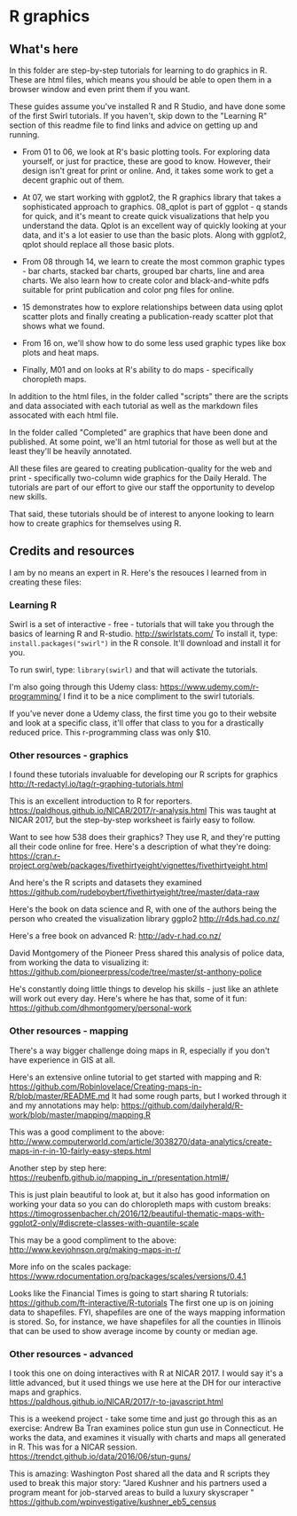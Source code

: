 # R graphics

## What's here

In this folder are step-by-step tutorials for learning to do graphics in R. These are html files, which means you should be able to open them in a browser window and even print them if you want.

These guides assume you've installed R and R Studio, and have done some of the first Swirl tutorials. If you haven't, skip down to the "Learning R" section of this readme file to find links and advice on getting up and running.

* From 01 to 06, we look at R's basic plotting tools. For exploring data yourself, or just for practice, these are good to know. However, their design isn't great for print or online. And, it takes some work to get a decent graphic out of them. 

* At 07, we start working with ggplot2, the R graphics library that takes a sophisticated approach to graphics. 08_qplot is part of ggplot - q stands for quick, and it's meant to create quick visualizations that help you understand the data. Qplot is an excellent way of quickly looking at your data, and it's a lot easier to use than the basic plots. Along with ggplot2, qplot should replace all those basic plots.

* From 08 through 14, we learn to create the most common graphic types - bar charts, stacked bar charts, grouped bar charts, line and area charts. We also learn how to create color and black-and-white pdfs suitable for print publication and color png files for online. 

* 15 demonstrates how to explore relationships between data using qplot scatter plots and finally creating a publication-ready scatter plot that shows what we found.

* From 16 on, we'll show how to do some less used graphic types like box plots and heat maps.

* Finally, M01 and on looks at R's ability to do maps - specifically choropleth maps.

In addition to the html files, in the folder called "scripts" there are the  scripts and data associated with each tutorial as well as the markdown files assocated with each html file.

In the folder called "Completed" are graphics that have been done and published. At some point, we'll an html tutorial for those as well but at the least they'll be heavily annotated.

All these files are geared to creating publication-quality for the web and print - specifically two-column wide graphics for the Daily Herald. The tutorials are part of our effort to give our staff the opportunity to develop new skills.

That said, these tutorials should be of interest to anyone looking to learn how to create graphics for themselves using R.

## Credits and resources

I am by no means an expert in R. Here's the resouces I learned from in creating these files:

### Learning R

Swirl is a set of interactive - free - tutorials that will take you through the basics of learning R and R-studio.  http://swirlstats.com/  To install it, type: `install.packages("swirl")` in the R console. It'll download and install it for you. 

To run swirl, type: `library(swirl)` and that will activate the tutorials.

I'm also going through this Udemy class: https://www.udemy.com/r-programming/ I find it to be a nice compliment to the swirl tutorials.

If you've never done a Udemy class, the first time you go to their website and look at a specific class, it'll offer that class to you for a drastically reduced price. This r-programming class was only $10. 

### Other resources - graphics

I found these tutorials invaluable for developing our R scripts for graphics
http://t-redactyl.io/tag/r-graphing-tutorials.html

This is an excellent introduction to R for reporters. 
https://paldhous.github.io/NICAR/2017/r-analysis.html
This was taught at NICAR 2017, but the step-by-step worksheet is fairly easy to follow.

Want to see how 538 does their graphics? They use R, and they're putting all their code online for free. Here's a description of what they're doing:
https://cran.r-project.org/web/packages/fivethirtyeight/vignettes/fivethirtyeight.html

And here's the R scripts and datasets they examined
https://github.com/rudeboybert/fivethirtyeight/tree/master/data-raw

Here's the book on data science and R, with one of the authors being the person who created the visualization library ggplo2
http://r4ds.had.co.nz/

Here's a free book on advanced R:
http://adv-r.had.co.nz/

David Montgomery of the Pioneer Press shared this analysis of police data, from working the data to visualizing it: https://github.com/pioneerpress/code/tree/master/st-anthony-police

He's constantly doing little things to develop his skills - just like an athlete will work out every day. Here's where he has that, some of it fun:
https://github.com/dhmontgomery/personal-work


### Other resources - mapping

There's a way bigger challenge doing maps in R, especially if you don't have experience in GIS at all. 

Here's an extensive online tutorial to get started with mapping and R: https://github.com/Robinlovelace/Creating-maps-in-R/blob/master/README.md
It had some rough parts, but I worked through it and my annotations may help:  https://github.com/dailyherald/R-work/blob/master/mapping/mapping.R

This was a good compliment to the above: http://www.computerworld.com/article/3038270/data-analytics/create-maps-in-r-in-10-fairly-easy-steps.html

Another step by step here: https://reubenfb.github.io/mapping_in_r/presentation.html#/

This is just plain beautiful to look at, but it also has good information on working your data so you can do chloropleth maps with custom breaks: https://timogrossenbacher.ch/2016/12/beautiful-thematic-maps-with-ggplot2-only/#discrete-classes-with-quantile-scale

This may be a good compliment to the above: http://www.kevjohnson.org/making-maps-in-r/

More info on the scales package: https://www.rdocumentation.org/packages/scales/versions/0.4.1

Looks like the Financial Times is going to start sharing R tutorials:
https://github.com/ft-interactive/R-tutorials
The first one up is on joining data to shapefiles. FYI, shapefiles are one of the ways mapping information is stored. So, for instance, we have shapefiles for all the counties in Illinois that can be used to show average income by county or median age. 

### Other resources - advanced

I took this one on doing interactives with R at NICAR 2017. I would say it's a little advanced, but it used things we use here at the DH for our interactive maps and graphics.  
https://paldhous.github.io/NICAR/2017/r-to-javascript.html

This is a weekend project - take some time and just go through this as an exercise: Andrew Ba Tran examines police stun gun use in Connecticut. He works the data, and examines it visually with charts and maps all generated in R. This was for a NICAR session. https://trendct.github.io/data/2016/06/stun-guns/

This is amazing: Washington Post shared all the data and R scripts they used to break this major story: "Jared Kushner and his partners used a program meant for job-starved areas to build a luxury skyscraper "
https://github.com/wpinvestigative/kushner_eb5_census